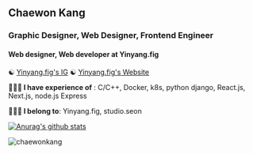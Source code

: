 <h2 align="left">Chaewon Kang</h2>
<h3 align="left">Graphic Designer, Web Designer, Frontend Engineer</h3>

<h4 align="left">Web designer, Web developer at Yinyang.fig</h4>

☯️ [Yinyang.fig's IG](https://instagram.com/yinyang.fig)
☯️ [Yinyang.fig's Website](https://yin-yang.work)

**🙋🏻‍♀️ I have experience of** : C/C++, Docker, k8s, python django, React.js, Next.js, node.js Express

**👩🏻‍💻 I belong to**: Yinyang.fig, studio.seon

[![Anurag's github stats](https://github-readme-stats.vercel.app/api?username=chaewonkang&show_icons=true&theme=vue)](https://github.com/anuraghazra/github-readme-stats)

<p><img align="center" src="https://github-readme-stats.vercel.app/api/top-langs?username=chaewonkang&show_icons=true&locale=en&layout=compact" alt="chaewonkang" /></p>

